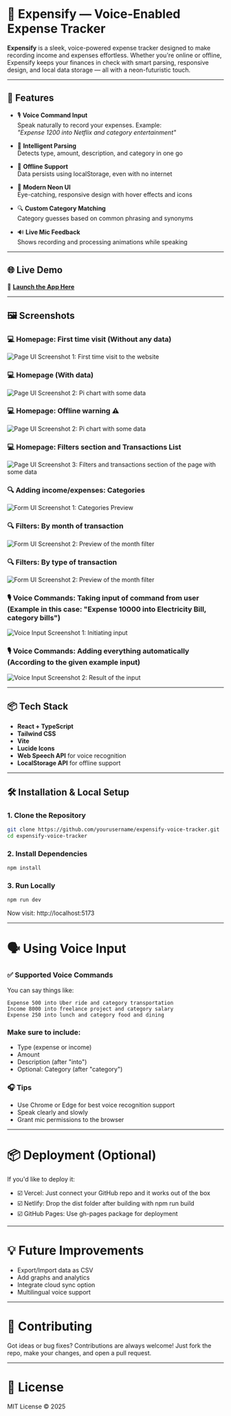 # 🧾 Expensify — Voice-Enabled Expense Tracker

**Expensify** is a sleek, voice-powered expense tracker designed to make recording income and expenses effortless. Whether you're online or offline, Expensify keeps your finances in check with smart parsing, responsive design, and local data storage — all with a neon-futuristic touch.

---

## 🚀 Features

- 🎙️ **Voice Command Input**  
  Speak naturally to record your expenses. Example:  
  _"Expense 1200 into Netflix and category entertainment"_

- 🧠 **Intelligent Parsing**  
  Detects type, amount, description, and category in one go

- 💾 **Offline Support**  
  Data persists using localStorage, even with no internet

- 🎨 **Modern Neon UI**  
  Eye-catching, responsive design with hover effects and icons

- 🔍 **Custom Category Matching**  
  Category guesses based on common phrasing and synonyms

- 🔊 **Live Mic Feedback**  
  Shows recording and processing animations while speaking

---

## 🌐 Live Demo

🔗 [**Launch the App Here**](https://expensify-voice-powered-expense-tracker.vercel.app/)  
<!-- Replace this with your actual hosted link, e.g., on Vercel or Netlify -->

---

## 🖼️ Screenshots


### 💻 Homepage: First time visit (Without any data)
![Page UI Screenshot 1: First time visit to the website](./public/screenshots/homepage-noData.png)

### 💻 Homepage (With data)
![Page UI Screenshot 2: Pi chart with some data](./public/screenshots/homepage-withData.png)

### 💻 Homepage: Offline warning ⚠️
![Page UI Screenshot 2: Pi chart with some data](./public/screenshots/homepage-offlineWarning.png)

### 💻 Homepage: Filters section and Transactions List
![Page UI Screenshot 3: Filters and transactions section of the page with some data](./public/screenshots/homepage-filtersSection.png)

### 🔍 Adding income/expenses: Categories 
![Form UI Screenshot 1: Categories Preview](./public/screenshots/form-categories.png)

### 🔍 Filters: By month of transaction
![Form UI Screenshot 2: Preview of the month filter](./public/screenshots/filter-months.png)

### 🔍 Filters: By type of transaction
![Form UI Screenshot 2: Preview of the month filter](./public/screenshots/filters-types.png)

### 🎙️ Voice Commands: Taking input of command from user (Example in this case: "Expense 10000 into Electricity Bill, category bills")
![Voice Input Screenshot 1: Initiating input](./public/screenshots/voiceCommand-initiate.png)

### 🎙️ Voice Commands: Adding everything automatically (According to the given example input)
![Voice Input Screenshot 2: Result of the input](./public/screenshots/voiceCommand-result.png)


---

## 📦 Tech Stack

- **React + TypeScript**
- **Tailwind CSS**
- **Vite**
- **Lucide Icons**
- **Web Speech API** for voice recognition
- **LocalStorage API** for offline support

---

## 🛠️ Installation & Local Setup

### 1. Clone the Repository

```bash
git clone https://github.com/yourusername/expensify-voice-tracker.git
cd expensify-voice-tracker
```

### 2. Install Dependencies

```bash
npm install
```

### 3. Run Locally

```bash
npm run dev
```
Now visit: http://localhost:5173

---

# 🗣️ Using Voice Input

### ✅ Supported Voice Commands

You can say things like:

```CSharp
Expense 500 into Uber ride and category transportation
Income 8000 into freelance project and category salary
Expense 250 into lunch and category food and dining
```

### Make sure to include:
- Type (expense or income)
- Amount
- Description (after "into")
- Optional: Category (after "category")

### 🎧 Tips
- Use Chrome or Edge for best voice recognition support
- Speak clearly and slowly
- Grant mic permissions to the browser
          
---

# 📦 Deployment (Optional)

If you'd like to deploy it:
- ☑️ Vercel: Just connect your GitHub repo and it works out of the box
- ☑️ Netlify: Drop the dist folder after building with npm run build
- ☑️ GitHub Pages: Use gh-pages package for deployment

---

# 💡 Future Improvements

- Export/Import data as CSV
- Add graphs and analytics
- Integrate cloud sync option
- Multilingual voice support

---

# 🤝 Contributing

Got ideas or bug fixes? Contributions are always welcome!
Just fork the repo, make your changes, and open a pull request.

---

# 📄 License

MIT License © 2025
